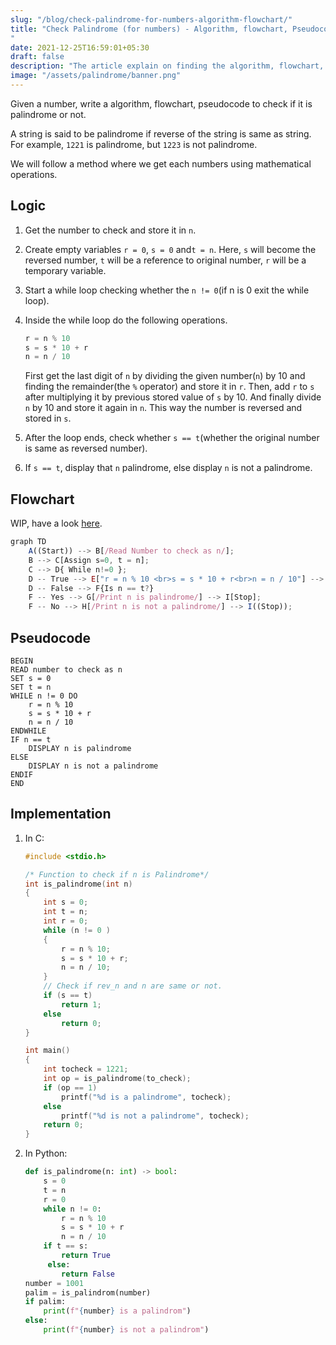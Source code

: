 ```yaml
---
slug: "/blog/check-palindrome-for-numbers-algorithm-flowchart/"
title: "Check Palindrome (for numbers) - Algorithm, flowchart, Pseudocode, Implementation
"
date: 2021-12-25T16:59:01+05:30
draft: false
description: "The article explain on finding the algorithm, flowchart, pseudocode and implementation of checking whether a given number is a palindrome in C and Python."
image: "/assets/palindrome/banner.png"
---
```


Given a number, write a algorithm, flowchart, pseudocode to check if it is palindrome or not. 

A string is said to be palindrome if reverse of the string is same as string. For example, `1221` is palindrome, but `1223` is not palindrome.

We will follow a method where we get each numbers using mathematical operations.


## Logic

1. Get the number to check and store it in `n`.

2. Create empty variables `r = 0`, `s = 0` and`t = n`. Here, `s` will become the reversed number, `t` will be a reference to original number, `r` will be a temporary variable.

3. Start a while loop checking whether the `n != 0`(if n is 0 exit the while loop). 

4. Inside the while loop do the following operations.

   ```python
   r = n % 10
   s = s * 10 + r
   n = n / 10
   ```

   First get the last digit of `n` by dividing the given number(`n`) by 10 and finding the remainder(the `%` operator) and store it in `r`. Then, add `r` to `s` after multiplying it by previous stored value of `s` by 10. And finally divide `n` by 10 and store it again in `n`. This way the number is reversed and stored in `s`.

5. After the loop ends, check whether `s == t`(whether the original number is same as reversed number).
6. If `s == t`, display that `n` palindrome, else display `n` is not a palindrome.

## Flowchart

WIP, have a look [here](https://mermaid-js.github.io/mermaid-live-editor/view/#eyJjb2RlIjoiZ3JhcGggVERcbiAgICBBKChTdGFydCkpIC0tPiBCWy9SZWFkIE51bWJlciB0byBjaGVjayBhcyBuL107XG4gICAgQiAtLT4gQ1tBc3NpZ24gcz0wLCB0ID0gbl07XG4gICAgQyAtLT4gRHsgV2hpbGUgbiE9MCB9OyBcbiAgICBEIC0tIFRydWUgLS0-IEVbXCJyID0gbiAlIDEwIDxicj5zID0gcyAqIDEwICsgcjxicj5uID0gbiAvIDEwXCJdIC0tPiBEXG4gICAgRCAtLSBGYWxzZSAtLT4gRntJcyBuID09IHQ_fVxuICAgIEYgLS0gWWVzIC0tPiBHWy9QcmludCBuIGlzIHBhbGluZHJvbWUvXSAtLT4gSVtTdG9wXTtcbiAgICBGIC0tIE5vIC0tPiBIWy9QcmludCBuIGlzIG5vdCBhIHBhbGluZHJvbWUvXSAtLT4gSSgoU3RvcCkpOyIsIm1lcm1haWQiOiJ7XG4gIFwidGhlbWVcIjogXCJkYXJrXCJcbn0iLCJ1cGRhdGVFZGl0b3IiOnRydWUsImF1dG9TeW5jIjp0cnVlLCJ1cGRhdGVEaWFncmFtIjp0cnVlfQ).

```js
graph TD
    A((Start)) --> B[/Read Number to check as n/];
    B --> C[Assign s=0, t = n];
    C --> D{ While n!=0 }; 
    D -- True --> E["r = n % 10 <br>s = s * 10 + r<br>n = n / 10"] --> D
    D -- False --> F{Is n == t?}
    F -- Yes --> G[/Print n is palindrome/] --> I[Stop];
    F -- No --> H[/Print n is not a palindrome/] --> I((Stop));
```

## Pseudocode

```pseudocode
BEGIN
READ number to check as n
SET s = 0
SET t = n
WHILE n != 0 DO
	r = n % 10
	s = s * 10 + r
	n = n / 10
ENDWHILE
IF n == t
	DISPLAY n is palindrome
ELSE
	DISPLAY n is not a palindrome
ENDIF
END
```

## Implementation

1. In C:

   ```c
   #include <stdio.h>
   
   /* Function to check if n is Palindrome*/
   int is_palindrome(int n)
   {
       int s = 0;
       int t = n;
       int r = 0;
       while (n != 0 )
       {
           r = n % 10;
           s = s * 10 + r;
           n = n / 10;
       }
       // Check if rev_n and n are same or not.
       if (s == t)
           return 1;
       else
           return 0;
   }
   
   int main()
   {
       int tocheck = 1221;
       int op = is_palindrome(to_check);
       if (op == 1)
           printf("%d is a palindrome", tocheck);
       else
           printf("%d is not a palindrome", tocheck);
       return 0;
   }
   ```

2. In Python:

   ```python
   def is_palindrome(n: int) -> bool:
       s = 0
       t = n
       r = 0
       while n != 0:
           r = n % 10
           s = s * 10 + r
           n = n / 10
       if t == s:
           return True
      	else:
           return False
   number = 1001
   palim = is_palindrom(number)
   if palim:
       print(f"{number} is a palindrom")
   else:
       print(f"{number} is not a palindrom")
   ```

   
